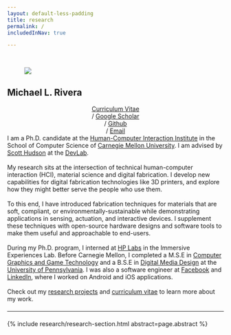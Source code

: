 ```yaml
---
layout: default-less-padding
title: research
permalink: /
includedInNav: true

---
```

<!-- {% include big-name-header.html %} -->

<div class="post" style="margin-top: 44px;">
  <article class="post-content">
    <div id="portrait-img-container" class="col one right">
        <div  class="col three right" style="padding: 0px 40px 0px 40px;">
            <img class="portrait-img three right round-corners" src="{{site.assetsDir | append: '/img/self/me_440x440.jpg'}}">
        </div>
        <div class="name-header">
            <h2>Michael L. Rivera</h2>
        </div>
      <!-- <hr class="col whole hr-partial-sep"/> -->
      <div class="contact-text-items col three" style="text-align:center;" >
        <a href="{{site.url_for_cv}}" target="_blank" title="Resume/CV">Curriculum Vitae</a>
        <br class="hidden-break-wrap"/>
        <span class="hidden-unless-small-screen"> / </span>       
        <a href="{{site.google_scholar_url}}" title="Google Scholar" target="_blank">Google Scholar</a>
        <br class="hidden-break-wrap"/>
        <span class="hidden-unless-small-screen"> / </span>
        <a href="https://github.com/{{site.github_username}}" target="_blank" title="Github">Github</a>
        <br class="hidden-break-wrap"/>
        <span class="hidden-unless-small-screen"> / </span>
        <a href="mailto:{{site.email}}" title="Email">Email</a>
        <br/>
      </div>
    </div>
    I am a Ph.D. candidate at the <a href="{{ site.cmuHCIIDeptWebsiteUrl }}" target="_blank">Human-Computer Interaction Institute</a> in the School of Computer Science of <a href="{{ site.cmuWebsiteUrl }}" target="_blank">Carnegie Mellon University</a>. I am advised by <a href="{{ site.scottHudsonUrl }}" target="_blank">Scott Hudson</a> at the <a href="{{site.devlabWebsiteUrl }}" target="_blank">DevLab</a>.
    <br/>
    <br/>
    My research sits at the intersection of technical human-computer interaction (HCI), material science and digital fabrication. I develop new capabilities for digital fabrication technologies like 3D printers, and explore how they might better serve the people who use them.
    <br/>
    <br/>
    To this end, I have introduced fabrication techniques for materials that are soft, compliant, or environmentally-sustainable while demonstrating applications in sensing, actuation, and interactive devices. I supplement these techniques with open-source hardware designs and software tools to make them useful and approachable to end-users.
    <br/>
    <br/>
    During my Ph.D. program, I interned at <a href="https://www8.hp.com/us/en/hp-labs/index.html" target="_blank">HP Labs</a> in the Immersive Experiences Lab. Before Carnegie Mellon, I completed a M.S.E in <a href="http://cg.cis.upenn.edu/cggt.html" target="_blank">Computer Graphics and Game Technology</a> and a B.S.E in <a href="http://cg.cis.upenn.edu/dmd.html" target="_blank">Digital Media Design</a> at the <a href="https://www.upenn.edu/" target="_blank">University of Pennsylvania</a>. I was also a software engineer at <a href="https://about.fb.com/" target="_blank">Facebook</a> and <a href="https://www.linkedin.com/company/linkedin" target="_blank"> LinkedIn</a>, where I worked on Android and iOS applications.
    <br/>
    <br/>
    Check out my <a href="{{site.path_to_research}}" title="Research">research projects</a> and <a href="{{site.url_for_cv}}" target="_blank" title="Resume/CV">curriculum vitae</a> to learn more about my work.
  	<br style="clear:both;"/>
  </article>
</div>

<hr class="hr-partial-sep" style="margin-top:20px; margin-bottom:20px;" />

{% include research/research-section.html abstract=page.abstract %}
